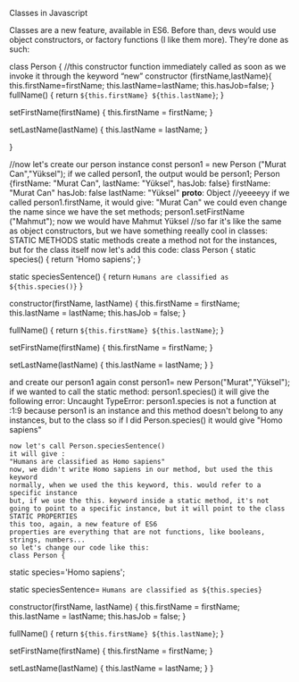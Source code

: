 Classes in Javascript

Classes are a new feature, available in ES6. Before than, devs would use object constructors, or factory functions (I like them more).
They’re done as such:

class Person {
//this constructor function immediately called as soon as we invoke it through the keyword “new”
	constructor (firstName,lastName){
	this.firstName=firstName;
	this.lastName=lastName;
	this.hasJob=false;
}
  fullName() {
    return `${this.firstName} ${this.lastName}`;
  }

  setFirstName(firstName) {
    this.firstName = firstName;
  }

  setLastName(lastName) {
    this.lastName = lastName;
  }


}

//now let's create our person instance
const person1 = new Person ("Murat Can","Yüksel");
if we called person1, the output would be
person1;
Person {firstName: "Murat Can", lastName: "Yüksel", hasJob: false}
firstName: "Murat Can"
hasJob: false
lastName: "Yüksel"
__proto__: Object
//yeeeeyy
if we called person1.firstName, it would give:
"Murat Can"
we could even change the name since we have the set methods;
person1.setFirstName ("Mahmut");
now we would have Mahmut Yüksel
//so far it's like the same as object constructors, but we have something reeally cool in classes: 
	STATIC METHODS
	static methods create a method not for the instances, but for the class itself
	now let's add this code:
	class Person {
  static species() {
    return 'Homo sapiens';
  }

  static speciesSentence() {
    return `Humans are classified as ${this.species()}`
  }

  constructor(firstName, lastName) {
    this.firstName = firstName;
    this.lastName = lastName;
    this.hasJob = false;
  }

  fullName() {
    return `${this.firstName} ${this.lastName}`;
  }

  setFirstName(firstName) {
    this.firstName = firstName;
  }

  setLastName(lastName) {
    this.lastName = lastName;
  }
}

and create our person1 again
const person1= new Person("Murat","Yüksel");
if we wanted to call the static method:
person1.species()
it will give the following error:
Uncaught TypeError: person1.species is not a function
    at <anonymous>:1:9
    because person1 is an instance
    and this method doesn't belong to any instances, but to the class
    so if I did Person.species()
    it would give "Homo sapiens"
    
    now let's call Person.speciesSentence()
    it will give :
    "Humans are classified as Homo sapiens"
    now, we didn't write Homo sapiens in our method, but used the this keyword
    normally, when we used the this keyword, this. would refer to a specific instance
    but, if we use the this. keyword inside a static method, it's not going to point to a specific instance, but it will point to the class
    STATIC PROPERTIES
    this too, again, a new feature of ES6
    properties are everything that are not functions, like booleans, strings, numbers...
    so let's change our code like this: 
    class Person {
  static species='Homo sapiens';
  

  static speciesSentence=
    `Humans are classified as ${this.species}`
  

  constructor(firstName, lastName) {
    this.firstName = firstName;
    this.lastName = lastName;
    this.hasJob = false;
  }

  fullName() {
    return `${this.firstName} ${this.lastName}`;
  }

  setFirstName(firstName) {
    this.firstName = firstName;
  }

  setLastName(lastName) {
    this.lastName = lastName;
  }
}

